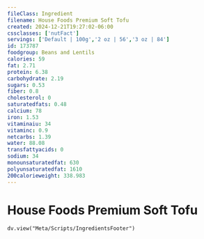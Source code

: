 ```yaml
---
fileClass: Ingredient
filename: House Foods Premium Soft Tofu
created: 2024-12-21T19:27:02-06:00
cssclasses: ['nutFact']
servings: ['Default | 100g','2 oz | 56','3 oz | 84']
id: 173787
foodgroup: Beans and Lentils
calories: 59
fat: 2.71
protein: 6.38
carbohydrate: 2.19
sugars: 0.53
fiber: 0.8
cholesterol: 0
saturatedfats: 0.48
calcium: 78
iron: 1.53
vitaminaiu: 34
vitaminc: 0.9
netcarbs: 1.39
water: 88.08
transfattyacids: 0
sodium: 34
monounsaturatedfat: 630
polyunsaturatedfat: 1610
200calorieweight: 338.983
---
```


# House Foods Premium Soft Tofu

```dataviewjs
dv.view("Meta/Scripts/IngredientsFooter")
```